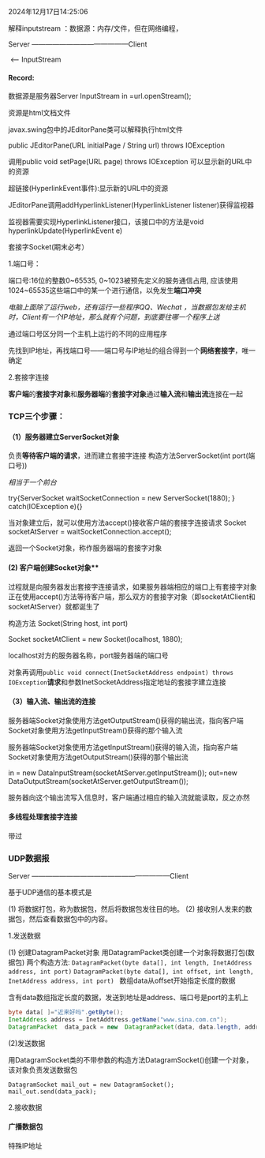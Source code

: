 2024年12月17日14:25:06 

解释inputstream ：数据源：内存/文件，但在网络编程，

Server ——————————————Client

​                  <—-  InputStream 





#### Record:

数据源是服务器Server InputStream in =url.openStream();

资源是html文档文件

javax.swing包中的JEditorPane类可以解释执行html文件

public JEditorPane(URL initialPage / String url) throws IOException

调用public void setPage(URL page) throws IOException
可以显示新的URL中的资源

超链接(HyperlinkEvent事件):显示新的URL中的资源

JEditorPane调用addHyperlinkListener(HyperlinkListener listener)获得监视器

监视器需要实现HyperlinkListener接口，该接口中的方法是void hyperlinkUpdate(HyperlinkEvent e)







套接字Socket(期末必考）

1.端口号：

端口号:16位的整数0~65535, 0~1023被预先定义的服务通信占用, 应该使用1024~65535这些端口中的某一个进行通信，以免发生**端口冲突**

*电脑上面除了运行web，还有运行一些程序QQ、Wechat ，当数据包发给主机时，Client有一个IP地址，那么就有个问题，到底要往哪一个程序上送*

通过端口号区分同一个主机上运行的不同的应用程序

先找到IP地址，再找端口号——端口号与IP地址的组合得到一个**网络套接字**，唯一确定

2.套接字连接

**客户端**的**套接字对象**和**服务器端**的**套接字对象**通过**输入流**和**输出流**连接在一起

### TCP三个步骤：

#### （1）**服务器**建立ServerSocket对象

负责**等待客户端的请求**，进而建立套接字连接
构造方法ServerSocket(int port(端口号))

*相当于一个前台*

try{ServerSocket waitSocketConnection = new ServerSocket(1880); }  catch(IOException e){}

当对象建立后，就可以使用方法accept()接收客户端的套接字连接请求
Socket socketAtServer = waitSocketConnection.accept();

返回一个Socket对象，称作服务器端的套接字对象

#### (2) 客户端创建Socket对象**

过程就是向服务器发出套接字连接请求，如果服务器端相应的端口上有套接字对象正在使用accept()方法等待客户端，那么双方的套接字对象（即socketAtClient和socketAtServer）就都诞生了

构造方法 Socket(String host, int port)

Socket socketAtClient = new Socket(localhost, 1880);

localhost对方的服务器名称，port服务器端的端口号

对象再调用`public void connect(InetSocketAddress endpoint) throws IOException`**请求**和参数InetSocketAddress指定地址的套接字建立连接

#### （3）输入流、输出流的连接

服务器端Socket对象使用方法getOutputStream()获得的输出流，指向客户端Socket对象使用方法getInputStream()获得的那个输入流

服务器端Socket对象使用方法getInputStream()获得的输入流，指向客户端Socket对象使用方法getOutputStream()获得的那个输出流

in = new DataInputStream(socketAtServer.getInputStream());
out=new DataOutputStream(socketAtServer.getOutputStream());

服务器向这个输出流写入信息时，客户端通过相应的输入流就能读取，反之亦然



#### 多线程处理套接字连接

带过

### UDP数据报

Server ————————————————————Client

基于UDP通信的基本模式是

(1) 将数据打包，称为数据包，然后将数据包发往目的地。
(2) 接收别人发来的数据包，然后查看数据包中的内容。

1.发送数据 

(1) 创建DatagramPacket对象
用DatagramPacket类创建一个对象将数据打包(数据包)
两个构造方法:
`DatagramPacket(byte data[], int length, InetAddress address, int port)`
`DatagramPacket(byte data[], int offset, int length, InetAddress address, int port) ` 数组data从offset开始指定长度的数据

含有data数组指定长度的数据，发送到地址是address、端口号是port的主机上

```java
byte data[ ]="近来好吗".getByte();
InetAddress address = InetAddtress.getName("www.sina.com.cn");
DatagramPacket  data_pack = new  DatagramPacket(data, data.length, address, 5678);
```

(2)发送数据

用DatagramSocket类的不带参数的构造方法DatagramSocket()创建一个对象，该对象负责发送数据包

```
DatagramSocket mail_out = new DatagramSocket();
mail_out.send(data_pack);
```

2.接收数据





#### 广播数据包

特殊IP地址